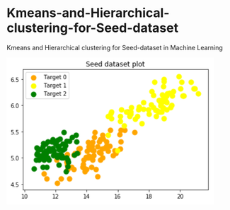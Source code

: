 # Kmeans-and-Hierarchical-clustering-for-Seed-dataset

Kmeans and Hierarchical clustering for Seed-dataset in Machine Learning

![alt text](https://github.com/Ayantika22/Kmeans-and-Hierarchical-clustering-for-Seed-dataset/blob/master/image.png)
